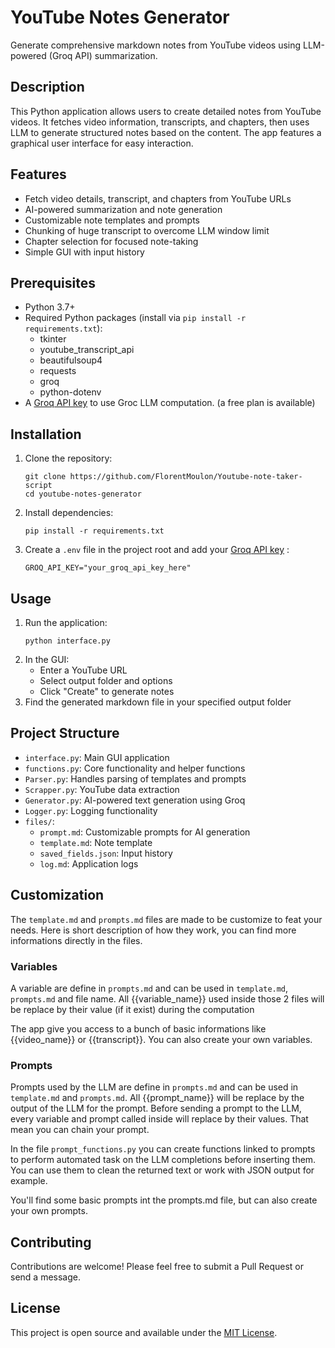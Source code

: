 # YouTube Notes Generator

Generate comprehensive markdown notes from YouTube videos using LLM-powered (Groq API) summarization.

## Description
This Python application allows users to create detailed notes from YouTube videos. It fetches video information, transcripts, and chapters, then uses LLM to generate structured notes based on the content. The app features a graphical user interface for easy interaction.


## Features
- Fetch video details, transcript, and chapters from YouTube URLs
- AI-powered summarization and note generation
- Customizable note templates and prompts
- Chunking of huge transcript to overcome LLM window limit
- Chapter selection for focused note-taking
- Simple GUI with input history


## Prerequisites
- Python 3.7+
- Required Python packages (install via `pip install -r requirements.txt`):
  - tkinter
  - youtube_transcript_api
  - beautifulsoup4
  - requests
  - groq
  - python-dotenv
- A [Groq API key](https://console.groq.com/keys) to use Groc LLM computation. (a free plan is available)


## Installation
1. Clone the repository:
   ```
   git clone https://github.com/FlorentMoulon/Youtube-note-taker-script
   cd youtube-notes-generator
   ```
2. Install dependencies:
   ```
   pip install -r requirements.txt
   ```
3. Create a `.env` file in the project root and add your [Groq API key](https://console.groq.com/keys) :
   ```
   GROQ_API_KEY="your_groq_api_key_here"
   ```

## Usage
1. Run the application:
   ```
   python interface.py
   ```
2. In the GUI:
   - Enter a YouTube URL
   - Select output folder and options
   - Click "Create" to generate notes
3. Find the generated markdown file in your specified output folder


## Project Structure
- `interface.py`: Main GUI application
- `functions.py`: Core functionality and helper functions
- `Parser.py`: Handles parsing of templates and prompts
- `Scrapper.py`: YouTube data extraction
- `Generator.py`: AI-powered text generation using Groq
- `Logger.py`: Logging functionality
- `files/`:
  - `prompt.md`: Customizable prompts for AI generation
  - `template.md`: Note template
  - `saved_fields.json`: Input history
  - `log.md`: Application logs


## Customization
The `template.md` and `prompts.md` files are made to be customize to feat your needs.
Here is short description of how they work, you can find more informations directly in the files.

### Variables
A variable are define in `prompts.md` and can be used in `template.md`, `prompts.md` and file name.
All {{variable_name}} used inside those 2 files will be replace by their value (if it exist) during the computation

The app give you access to a bunch of basic informations like {{video_name}} or {{transcript}}. You can also create your own variables.

### Prompts
Prompts used by the LLM are define in `prompts.md` and can be used in `template.md` and `prompts.md`.
All {{prompt_name}} will be replace by the output of the LLM for the prompt.
Before sending a prompt to the LLM, every variable and prompt called inside will replace by their values. That mean you can chain your prompt.

In the file `prompt_functions.py` you can create functions linked to prompts to perform automated task on the LLM completions before inserting them. You can use them to clean the returned text or work with JSON output for example.

You'll find some basic prompts int the prompts.md file, but can also create your own prompts.


## Contributing
Contributions are welcome! Please feel free to submit a Pull Request or send a message.


## License
This project is open source and available under the [MIT License](LICENSE).